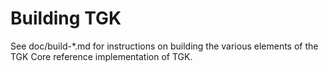 Building TGK
================

See doc/build-*.md for instructions on building the various
elements of the TGK Core reference implementation of TGK.
